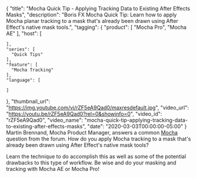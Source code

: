 {
  "title": "Mocha Quick Tip - Applying Tracking Data to Existing After Effects Masks",
  "description": "Boris FX Mocha Quick Tip: Learn how to apply Mocha planar tracking to a mask that's already been drawn using After Effect's native mask tools.",
  "tagging": {
    "product": [
      "Mocha Pro",
      "Mocha AE"
    ],
    "host": [

    ],
    "series": [
      "Quick Tips"
    ],
    "feature": [
      "Mocha Tracking"
    ],
    "language": [

    ]
  },
  "thumbnail_url": "https://img.youtube.com/vi/rZF5eA9Qad0/maxresdefault.jpg",
  "video_url": "https://youtu.be/rZF5eA9Qad0?rel=0&showinfo=0",
  "video_id": "rZF5eA9Qad0",
  "video_name": "mocha-quick-tip-applying-tracking-data-to-existing-after-effects-masks",
  "date": "2020-03-03T00:00:00-05:00"
}
Martin Brennand, Mocha Product Manager, answers a common [Mocha](https://borisfx.com/products/mocha-pro/ "Boris FX Mocha Pro") question from the forum. How do you apply Mocha tracking to a mask that's already been drawn using After Effect's native mask tools?

Learn the technique to do accomplish this as well as some of the potential drawbacks to this type of workflow. Be wise and do your masking and tracking with Mocha AE or Mocha Pro!
